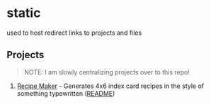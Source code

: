 # static
used to host redirect links to projects and files

## Projects

> NOTE: I am slowly centralizing projects over to this repo!

1. [Recipe Maker](https://evanvin.github.io/static/projects/recipe_maker/) - Generates 4x6 index card recipes in the style of something typewritten ([README](https://github.com/evanvin/static/blob/main/projects/recipe_maker))
